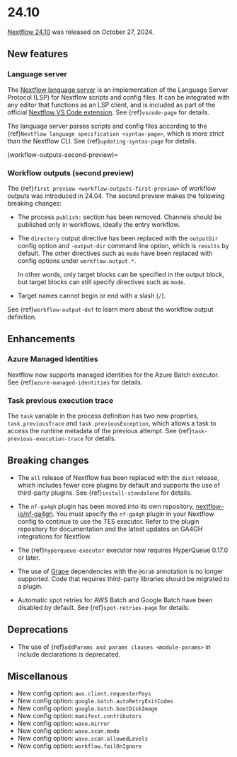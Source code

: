 
# 24.10

[Nextflow 24.10](https://github.com/nextflow-io/nextflow/releases/tag/v24.10.0) was released on October 27, 2024.

## New features

### Language server

The [Nextflow language server](https://github.com/nextflow-io/language-server) is an implementation of the Language Server Protocol (LSP) for Nextflow scripts and config files. It can be integrated with any editor that functions as an LSP client, and is included as part of the official [Nextflow VS Code extension](https://marketplace.visualstudio.com/items?itemName=nextflow.nextflow). See {ref}`vscode-page` for details.

The language server parses scripts and config files according to the {ref}`Nextflow language specification <syntax-page>`, which is more strict than the Nextflow CLI. See {ref}`updating-syntax-page` for details.

(workflow-outputs-second-preview)=

### Workflow outputs (second preview)

The {ref}`first preview <workflow-outputs-first-preview>` of workflow outputs was introduced in 24.04. The second preview makes the following breaking changes:

- The process `publish:` section has been removed. Channels should be published only in workflows, ideally the entry workflow.

- The `directory` output directive has been replaced with the `outputDir` config option and `-output-dir` command line option, which is `results` by default. The other directives such as `mode` have been replaced with config options under `workflow.output.*`.

  In other words, only target blocks can be specified in the output block, but target blocks can still specify directives such as `mode`.

- Target names cannot begin or end with a slash (`/`).

See {ref}`workflow-output-def` to learn more about the workflow output definition.

## Enhancements

### Azure Managed Identities

Nextflow now supports managed identities for the Azure Batch executor. See {ref}`azure-managed-identities` for details.

### Task previous execution trace

The `task` variable in the process definition has two new proprties, `task.previousTrace` and `task.previousException`, which allows a task to access the runtime metadata of the previous attempt. See {ref}`task-previous-execution-trace` for details.

## Breaking changes

- The `all` release of Nextflow has been replaced with the `dist` release, which includes fewer core plugins by default and supports the use of third-party plugins. See {ref}`install-standalone` for details.

- The `nf-ga4gh` plugin has been moved into its own repository, [nextflow-io/nf-ga4gh](https://github.com/nextflow-io/nf-ga4gh). You must specify the `nf-ga4gh` plugin in your Nextflow config to continue to use the TES executor. Refer to the plugin repository for documentation and the latest updates on GA4GH integrations for Nextflow.

- The {ref}`hyperqueue-executor` executor now requires HyperQueue 0.17.0 or later.

- The use of [Grape](https://docs.groovy-lang.org/latest/html/documentation/grape.html) dependencies with the `@Grab` annotation is no longer supported. Code that requires third-party libraries should be migrated to a plugin.

- Automatic spot retries for AWS Batch and Google Batch have been disabled by default. See {ref}`spot-retries-page` for details.

## Deprecations

- The use of {ref}`addParams and params clauses <module-params>` in include declarations is deprecated.

## Miscellanous

- New config option: `aws.client.requesterPays`
- New config option: `google.batch.autoRetryExitCodes`
- New config option: `google.batch.bootDiskImage`
- New config option: `manifest.contributors`
- New config option: `wave.mirror`
- New config option: `wave.scan.mode`
- New config option: `wave.scan.allowedLevels`
- New config option: `workflow.failOnIgnore`
